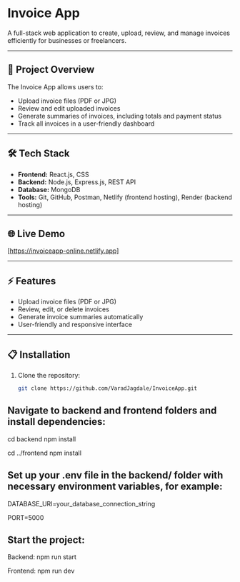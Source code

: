 # Invoice App

A full-stack web application to create, upload, review, and manage invoices efficiently for businesses or freelancers.

---

## 🚀 Project Overview

The Invoice App allows users to:
- Upload invoice files (PDF or JPG)  
- Review and edit uploaded invoices  
- Generate summaries of invoices, including totals and payment status  
- Track all invoices in a user-friendly dashboard

---

## 🛠️ Tech Stack

- **Frontend:** React.js, CSS  
- **Backend:** Node.js, Express.js, REST API  
- **Database:** MongoDB  
- **Tools:** Git, GitHub, Postman, Netlify (frontend hosting), Render (backend hosting)

---

## 🌐 Live Demo

[https://invoiceapp-online.netlify.app]

---

## ⚡ Features

- Upload invoice files (PDF or JPG)  
- Review, edit, or delete invoices  
- Generate invoice summaries automatically  
- User-friendly and responsive interface  

---

## 📋 Installation

1. Clone the repository:
   ```bash
   git clone https://github.com/VaradJagdale/InvoiceApp.git

## Navigate to backend and frontend folders and install dependencies:

cd backend
npm install

cd ../frontend
npm install

## Set up your .env file in the backend/ folder with necessary environment variables, for example:

DATABASE_URI=your_database_connection_string

PORT=5000

## Start the project:

Backend:
npm run start

Frontend:
npm run dev



